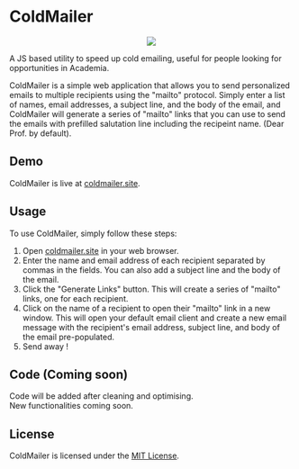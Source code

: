 # ColdMailer
<p align="center">
  <img src="https://coldmailer.site/android-chrome-192x192.png"/>
</p>

A JS based utility to speed up cold emailing, useful for people looking for opportunities in Academia.


ColdMailer is a simple web application that allows you to send personalized emails to multiple recipients using the "mailto" protocol. Simply enter a list of names, email addresses, a subject line, and the body of the email, and ColdMailer will generate a series of "mailto" links that you can use to send the emails with prefilled salutation line including the recipeint name. (Dear Prof. <name> by default).

## Demo

ColdMailer is live at [coldmailer.site](https://coldmailer.site/).

## Usage

To use ColdMailer, simply follow these steps:

1. Open [coldmailer.site](https://coldmailer.site/) in your web browser.
2. Enter the name and email address of each recipient separated by commas in the fields. You can also add a subject line and the body of the email.
3. Click the "Generate Links" button. This will create a series of "mailto" links, one for each recipient.
4. Click on the name of a recipient to open their "mailto" link in a new window. This will open your default email client and create a new email message with the recipient's email address, subject line, and body of the email pre-populated.
5. Send away !

## Code (Coming soon)
  
Code will be added after cleaning and optimising.
<br>
New functionalities coming soon.
  
## License

ColdMailer is licensed under the [MIT License](https://opensource.org/licenses/MIT).
